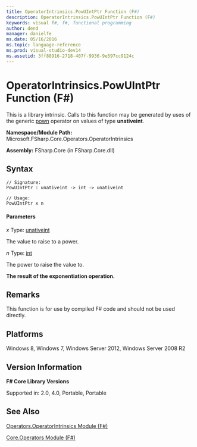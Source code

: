 ```yaml
---
title: OperatorIntrinsics.PowUIntPtr Function (F#)
description: OperatorIntrinsics.PowUIntPtr Function (F#)
keywords: visual f#, f#, functional programming
author: dend
manager: danielfe
ms.date: 05/16/2016
ms.topic: language-reference
ms.prod: visual-studio-dev14
ms.assetid: 3ff88916-2718-407f-9936-9e597cc9124c 
---
```


# OperatorIntrinsics.PowUIntPtr Function (F#)

This is a library intrinsic. Calls to this function may be generated by uses of the generic [pown](http://msdn.microsoft.com/en-us/library/c6163b1d-a8f9-4a87-8704-f34d8b2918ff) operator on values of type **unativeint**.

**Namespace/Module Path:** Microsoft.FSharp.Core.Operators.OperatorIntrinsics

**Assembly:** FSharp.Core (in FSharp.Core.dll)


## Syntax

```
// Signature:
PowUIntPtr : unativeint -> int -> unativeint

// Usage:
PowUIntPtr x n
```

#### Parameters
*x*
Type: [unativeint](http://msdn.microsoft.com/en-us/library/9d2946a7-ace9-48a4-8cff-7894b8e7de86)


The value to raise to a power.


*n*
Type: [int](http://msdn.microsoft.com/en-us/library/025d5455-3622-4ea5-9573-3ecbd4ee1375)


The power to raise the value to.



**The result of the exponentiation operation.**
## Remarks
This function is for use by compiled F# code and should not be used directly.


## Platforms
Windows 8, Windows 7, Windows Server 2012, Windows Server 2008 R2


## Version Information
**F# Core Library Versions**

Supported in: 2.0, 4.0, Portable, Portable




## See Also
[Operators.OperatorIntrinsics Module &#40;F&#35;&#41;](Operators.OperatorIntrinsics-Module-%5BFSharp%5D.md)

[Core.Operators Module &#40;F&#35;&#41;](Core.Operators-Module-%5BFSharp%5D.md)

